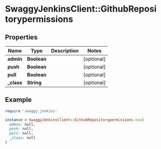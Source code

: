 # SwaggyJenkinsClient::GithubRepositorypermissions

## Properties

| Name | Type | Description | Notes |
| ---- | ---- | ----------- | ----- |
| **admin** | **Boolean** |  | [optional] |
| **push** | **Boolean** |  | [optional] |
| **pull** | **Boolean** |  | [optional] |
| **_class** | **String** |  | [optional] |

## Example

```ruby
require 'swaggy_jenkins'

instance = SwaggyJenkinsClient::GithubRepositorypermissions.new(
  admin: null,
  push: null,
  pull: null,
  _class: null
)
```

